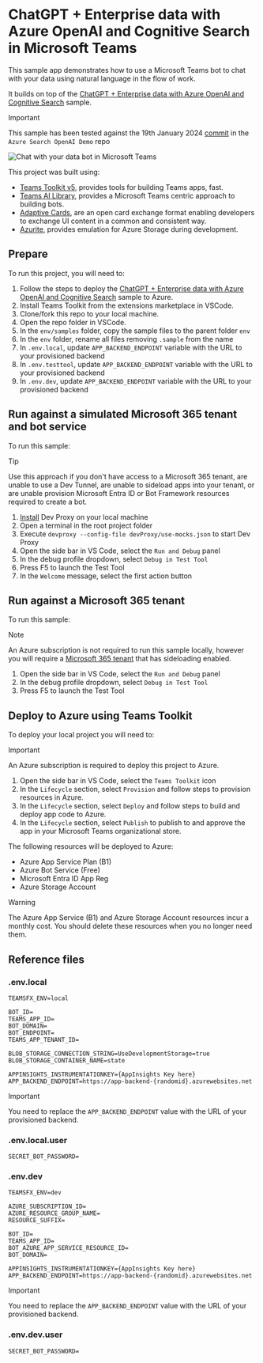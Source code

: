 # ChatGPT + Enterprise data with Azure OpenAI and Cognitive Search in Microsoft Teams

This sample app demonstrates how to use a Microsoft Teams bot to chat with your data using natural language in the flow of work.

It builds on top of the [ChatGPT + Enterprise data with Azure OpenAI and Cognitive Search](https://github.com/Azure-Samples/azure-search-openai-demo) sample.

> [!IMPORTANT]
> This sample has been tested against the 19th January 2024 [commit](https://github.com/Azure-Samples/azure-search-openai-demo/tree/5e9d142e50a624cd70e42c4c654097e2fb646d36) in the `Azure Search OpenAI Demo` repo

![Chat with your data bot in Microsoft Teams](./assets/bot.png)

This project was built using:

- [Teams Toolkit v5](https://marketplace.visualstudio.com/items?itemName=TeamsDevApp.ms-teams-vscode-extension), provides tools for building Teams apps, fast.
- [Teams AI Library](https://www.npmjs.com/package/@microsoft/teams-ai), provides a Microsoft Teams centric approach to building bots.
- [Adaptive Cards](https://adaptivecards.io), are an open card exchange format enabling developers to exchange UI content in a common and consistent way.
- [Azurite](https://www.npmjs.com/package/azurite), provides emulation for Azure Storage during development.

## Prepare

To run this project, you will need to:

1. Follow the steps to deploy the [ChatGPT + Enterprise data with Azure OpenAI and Cognitive Search](https://github.com/Azure-Samples/azure-search-openai-demo#getting-started) sample to Azure.
1. Install Teams Toolkit from the extensions marketplace in VSCode.
1. Clone/fork this repo to your local machine.
1. Open the repo folder in VSCode.
1. In the `env/samples` folder, copy the sample files to the parent folder `env`
1. In the `env` folder, rename all files removing `.sample` from the name
1. In `.env.local`, update `APP_BACKEND_ENDPOINT` variable with the URL to your provisioned backend
1. In `.env.testtool`, update `APP_BACKEND_ENDPOINT` variable with the URL to your provisioned backend
1. In `.env.dev`, update `APP_BACKEND_ENDPOINT` variable with the URL to your provisioned backend

## Run against a simulated Microsoft 365 tenant and bot service

To run this sample:

> [!TIP]
> Use this approach if you don't have access to a Microsoft 365 tenant, are unable to use a Dev Tunnel, are unable to sideload apps into your tenant, or are unable provision Microsoft Entra ID or Bot Framework resources required to create a bot.

1. [Install](https://learn.microsoft.com/microsoft-cloud/dev/dev-proxy/get-started#install-dev-proxy) Dev Proxy on your local machine
1. Open a terminal in the root project folder
1. Execute `devproxy --config-file devProxy/use-mocks.json` to start Dev Proxy
1. Open the side bar in VS Code, select the `Run and Debug` panel
1. In the debug profile dropdown, select `Debug in Test Tool`
1. Press F5 to launch the Test Tool
1. In the `Welcome` message, select the first action button

## Run against a Microsoft 365 tenant

To run this sample:

> [!NOTE]
> An Azure subscription is not required to run this sample locally, however you will require a [Microsoft 365 tenant](https://developer.microsoft.com/microsoft-365/dev-program?WT.mc_id=m365-00000-garrytrinder) that has sideloading enabled.

1. Open the side bar in VS Code, select the `Run and Debug` panel
1. In the debug profile dropdown, select `Debug in Test Tool`
1. Press F5 to launch the Test Tool

## Deploy to Azure using Teams Toolkit

To deploy your local project you will need to:

> [!IMPORTANT]
> An Azure subscription is required to deploy this project to Azure.

1. Open the side bar in VS Code, select the `Teams Toolkit` icon
1. In the `Lifecycle` section, select `Provision` and follow steps to provision resources in Azure.
1. In the `Lifecycle` section, select `Deploy` and follow steps to build and deploy app code to Azure.
1. In the `Lifecycle` section, select `Publish` to publish to and approve the app in your Microsoft Teams organizational store.

The following resources will be deployed to Azure:

- Azure App Service Plan (B1)
- Azure Bot Service (Free)
- Microsoft Entra ID App Reg
- Azure Storage Account

> [!WARNING]
> The Azure App Service (B1) and Azure Storage Account resources incur a monthly cost. You should delete these resources when you no longer need them.

## Reference files

### .env.local

```text
TEAMSFX_ENV=local

BOT_ID=
TEAMS_APP_ID=
BOT_DOMAIN=
BOT_ENDPOINT=
TEAMS_APP_TENANT_ID=

BLOB_STORAGE_CONNECTION_STRING=UseDevelopmentStorage=true
BLOB_STORAGE_CONTAINER_NAME=state

APPINSIGHTS_INSTRUMENTATIONKEY={AppInsights Key here}
APP_BACKEND_ENDPOINT=https://app-backend-{randomid}.azurewebsites.net
```

> [!IMPORTANT]
> You need to replace the `APP_BACKEND_ENDPOINT` value with the URL of your provisioned backend.

### .env.local.user

```text
SECRET_BOT_PASSWORD=
```

### .env.dev

```text
TEAMSFX_ENV=dev

AZURE_SUBSCRIPTION_ID=
AZURE_RESOURCE_GROUP_NAME=
RESOURCE_SUFFIX=

BOT_ID=
TEAMS_APP_ID=
BOT_AZURE_APP_SERVICE_RESOURCE_ID=
BOT_DOMAIN=

APPINSIGHTS_INSTRUMENTATIONKEY={AppInsights Key here}
APP_BACKEND_ENDPOINT=https://app-backend-{randomid}.azurewebsites.net
```

> [!IMPORTANT]
> You need to replace the `APP_BACKEND_ENDPOINT` value with the URL of your provisioned backend.

### .env.dev.user

```text
SECRET_BOT_PASSWORD=
```
